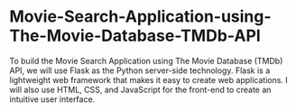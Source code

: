 # Movie-Search-Application-using-The-Movie-Database-TMDb-API
To build the Movie Search Application using The Movie Database (TMDb) API, we will use Flask as the Python server-side technology. Flask is a lightweight web framework that makes it easy to create web applications. I will also use HTML, CSS, and JavaScript for the front-end to create an intuitive user interface.
